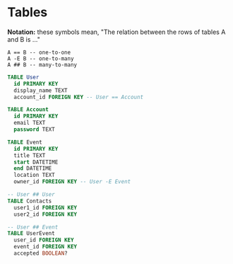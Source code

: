 # Tables

**Notation:** these symbols mean, "The relation between the rows of tables A and B is ..."

```
A == B -- one-to-one
A -E B -- one-to-many
A ## B -- many-to-many
```

```sql
TABLE User
  id PRIMARY KEY
  display_name TEXT
  account_id FOREIGN KEY -- User == Account

TABLE Account
  id PRIMARY KEY
  email TEXT
  password TEXT

TABLE Event
  id PRIMARY KEY
  title TEXT
  start DATETIME
  end DATETIME
  location TEXT
  owner_id FOREIGN KEY -- User -E Event

-- User ## User
TABLE Contacts
  user1_id FOREIGN KEY
  user2_id FOREIGN KEY

-- User ## Event
TABLE UserEvent
  user_id FOREIGN KEY
  event_id FOREIGN KEY
  accepted BOOLEAN?
```
